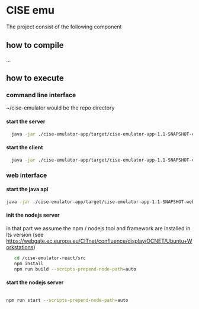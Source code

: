 # CISE emu
The project consist of the following component 

## how to compile
...
## how to execute
### command line interface 
~/cise-emulator would be the repo directory
#### start the server 
~~~bash
  java -jar ./cise-emulator-app/target/cise-emulator-app-1.1-SNAPSHOT-cli.jar cliserver
~~~
#### start the client
~~~bash
  java -jar ./cise-emulator-app/target/cise-emulator-app-1.1-SNAPSHOT-cli.jar  sender -c ./cise-emulator-assembly/src/main/conf/cliconfig.yml -s ./cise-emulator-assembly/src/main/conf/xmlmessages/PushTemplate.xml
~~~
### web interface
#### start the java api 
~~~bash
java -jar ./cise-emulator-app/target/cise-emulator-app-1.1-SNAPSHOT-web.jar  server ./cise-emulator-assembly/src/main/conf/config.yml
~~~

#### init the nodejs server 
in that part we assume the npm / nodejs tool and framework are installed in lts version (see https://webgate.ec.europa.eu/CITnet/confluence/display/OCNET/Ubuntu+Workstations)
~~~bash
   cd /cise-emulator-react/src
   npm install
   npm run build --scripts-prepend-node-path=auto  
   ~~~
#### start the nodejs server 
   ~~~bash
  
   npm run start --scripts-prepend-node-path=auto  
   
   ~~~
